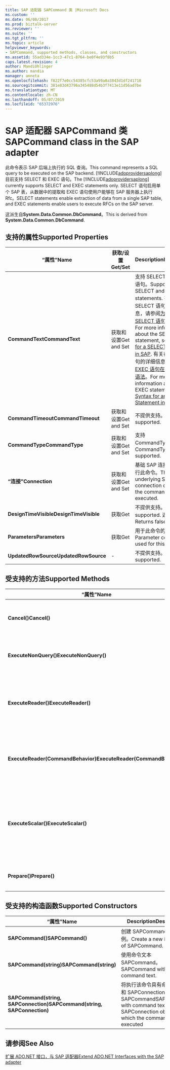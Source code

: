 ```yaml
---
title: SAP 适配器 SAPCommand 类 |Microsoft Docs
ms.custom: ''
ms.date: 06/08/2017
ms.prod: biztalk-server
ms.reviewer: ''
ms.suite: ''
ms.tgt_pltfrm: ''
ms.topic: article
helpviewer_keywords:
- SAPCommand, supported methods, classes, and constructors
ms.assetid: 55ad334e-1cc3-47c1-8764-be0f4e93f8b5
caps.latest.revision: 4
author: MandiOhlinger
ms.author: mandia
manager: anneta
ms.openlocfilehash: f822f7e0cc54385cfc53a99a0a3843d1df241718
ms.sourcegitcommit: 381e83d43796a345488d54b3f7413e11d56ad7be
ms.translationtype: MT
ms.contentlocale: zh-CN
ms.lasthandoff: 05/07/2019
ms.locfileid: "65372976"
---
```

# <a name="sapcommand-class-in-the-sap-adapter"></a><span data-ttu-id="2328e-102">SAP 适配器 SAPCommand 类</span><span class="sxs-lookup"><span data-stu-id="2328e-102">SAPCommand class in the SAP adapter</span></span>
<span data-ttu-id="2328e-103">此命令表示 SAP 后端上执行的 SQL 查询。</span><span class="sxs-lookup"><span data-stu-id="2328e-103">This command represents a SQL query to be executed on the SAP backend.</span></span> <span data-ttu-id="2328e-104">[!INCLUDE[adoprovidersaplong](../../includes/adoprovidersaplong-md.md)]目前支持 SELECT 和 EXEC 语句。</span><span class="sxs-lookup"><span data-stu-id="2328e-104">The [!INCLUDE[adoprovidersaplong](../../includes/adoprovidersaplong-md.md)] currently supports SELECT and EXEC statements only.</span></span> <span data-ttu-id="2328e-105">SELECT 语句启用单个 SAP 表，从数据中的提取和 EXEC 语句使用户能够在 SAP 服务器上执行 Rfc。</span><span class="sxs-lookup"><span data-stu-id="2328e-105">SELECT statements enable extraction of data from a single SAP table, and EXEC statements enable users to execute RFCs on the SAP server.</span></span>  
  
 <span data-ttu-id="2328e-106">这派生自**System.Data.Common.DbCommand**。</span><span class="sxs-lookup"><span data-stu-id="2328e-106">This is derived from **System.Data.Common.DbCommand**.</span></span>  
  
## <a name="supported-properties"></a><span data-ttu-id="2328e-107">支持的属性</span><span class="sxs-lookup"><span data-stu-id="2328e-107">Supported Properties</span></span>  
  
|<span data-ttu-id="2328e-108">“属性”</span><span class="sxs-lookup"><span data-stu-id="2328e-108">Name</span></span>|<span data-ttu-id="2328e-109">获取/设置</span><span class="sxs-lookup"><span data-stu-id="2328e-109">Get/Set</span></span>|<span data-ttu-id="2328e-110">Description</span><span class="sxs-lookup"><span data-stu-id="2328e-110">Description</span></span>|  
|----------|--------------|-----------------|  
|<span data-ttu-id="2328e-111">**CommandText**</span><span class="sxs-lookup"><span data-stu-id="2328e-111">**CommandText**</span></span>|<span data-ttu-id="2328e-112">获取和设置</span><span class="sxs-lookup"><span data-stu-id="2328e-112">Get and Set</span></span>|<span data-ttu-id="2328e-113">支持 SELECT 和 EXEC 语句。</span><span class="sxs-lookup"><span data-stu-id="2328e-113">Supports SELECT and EXEC statements.</span></span> <span data-ttu-id="2328e-114">有关 SELECT 语句的详细信息，请参阅[为在 SAP 中 SELECT 语句的语法](../../adapters-and-accelerators/adapter-sap/syntax-for-a-select-statement-in-sap.md)。</span><span class="sxs-lookup"><span data-stu-id="2328e-114">For more information about the SELECT statement, see [Syntax for a SELECT Statement in SAP](../../adapters-and-accelerators/adapter-sap/syntax-for-a-select-statement-in-sap.md).</span></span> <span data-ttu-id="2328e-115">有关在 EXEC 语句的详细信息，请参阅[EXEC 语句在 SAP 中的语法](../../adapters-and-accelerators/adapter-sap/syntax-for-an-exec-statement-in-sap.md)。</span><span class="sxs-lookup"><span data-stu-id="2328e-115">For more information about the EXEC statement, see [Syntax for an EXEC Statement in SAP](../../adapters-and-accelerators/adapter-sap/syntax-for-an-exec-statement-in-sap.md).</span></span>|  
|<span data-ttu-id="2328e-116">**CommandTimeout**</span><span class="sxs-lookup"><span data-stu-id="2328e-116">**CommandTimeout**</span></span>|<span data-ttu-id="2328e-117">获取和设置</span><span class="sxs-lookup"><span data-stu-id="2328e-117">Get and Set</span></span>|<span data-ttu-id="2328e-118">不提供支持。</span><span class="sxs-lookup"><span data-stu-id="2328e-118">Not supported.</span></span>|  
|<span data-ttu-id="2328e-119">**CommandType**</span><span class="sxs-lookup"><span data-stu-id="2328e-119">**CommandType**</span></span>|<span data-ttu-id="2328e-120">获取和设置</span><span class="sxs-lookup"><span data-stu-id="2328e-120">Get and Set</span></span>|<span data-ttu-id="2328e-121">支持 CommandType.Text。</span><span class="sxs-lookup"><span data-stu-id="2328e-121">CommandType.Text supported.</span></span>|  
|<span data-ttu-id="2328e-122">**“连接”**</span><span class="sxs-lookup"><span data-stu-id="2328e-122">**Connection**</span></span>|<span data-ttu-id="2328e-123">获取和设置</span><span class="sxs-lookup"><span data-stu-id="2328e-123">Get and Set</span></span>|<span data-ttu-id="2328e-124">基础 SAP 连接将在其执行此命令。</span><span class="sxs-lookup"><span data-stu-id="2328e-124">The underlying SAP connection on which the command will be executed.</span></span>|  
|<span data-ttu-id="2328e-125">**DesignTimeVisible**</span><span class="sxs-lookup"><span data-stu-id="2328e-125">**DesignTimeVisible**</span></span>|<span data-ttu-id="2328e-126">获取</span><span class="sxs-lookup"><span data-stu-id="2328e-126">Get</span></span>|<span data-ttu-id="2328e-127">不提供支持。</span><span class="sxs-lookup"><span data-stu-id="2328e-127">Not supported.</span></span> <span data-ttu-id="2328e-128">返回 false。</span><span class="sxs-lookup"><span data-stu-id="2328e-128">Returns false.</span></span>|  
|<span data-ttu-id="2328e-129">**Parameters**</span><span class="sxs-lookup"><span data-stu-id="2328e-129">**Parameters**</span></span>|<span data-ttu-id="2328e-130">获取</span><span class="sxs-lookup"><span data-stu-id="2328e-130">Get</span></span>|<span data-ttu-id="2328e-131">用于此命令的参数集合。</span><span class="sxs-lookup"><span data-stu-id="2328e-131">Parameter collection used for this command.</span></span>|  
|<span data-ttu-id="2328e-132">**UpdatedRowSource**</span><span class="sxs-lookup"><span data-stu-id="2328e-132">**UpdatedRowSource**</span></span>|-|<span data-ttu-id="2328e-133">不提供支持。</span><span class="sxs-lookup"><span data-stu-id="2328e-133">Not supported.</span></span>|  
  
## <a name="supported-methods"></a><span data-ttu-id="2328e-134">受支持的方法</span><span class="sxs-lookup"><span data-stu-id="2328e-134">Supported Methods</span></span>  
  
|<span data-ttu-id="2328e-135">“属性”</span><span class="sxs-lookup"><span data-stu-id="2328e-135">Name</span></span>|<span data-ttu-id="2328e-136">Description</span><span class="sxs-lookup"><span data-stu-id="2328e-136">Description</span></span>|  
|----------|-----------------|  
|<span data-ttu-id="2328e-137">**Cancel()**</span><span class="sxs-lookup"><span data-stu-id="2328e-137">**Cancel()**</span></span>|<span data-ttu-id="2328e-138">取消检索数据时的命令。</span><span class="sxs-lookup"><span data-stu-id="2328e-138">Cancels the command while retrieving data in batches.</span></span> <span data-ttu-id="2328e-139">检索一批后，将发生取消。</span><span class="sxs-lookup"><span data-stu-id="2328e-139">Cancellation happens after a batch is retrieved.</span></span>|  
|<span data-ttu-id="2328e-140">**ExecuteNonQuery()**</span><span class="sxs-lookup"><span data-stu-id="2328e-140">**ExecuteNonQuery()**</span></span>|<span data-ttu-id="2328e-141">不会输出任何 DataReader。</span><span class="sxs-lookup"><span data-stu-id="2328e-141">Does not output any DataReader.</span></span> <span data-ttu-id="2328e-142">但是，值才可通过绑定参数。</span><span class="sxs-lookup"><span data-stu-id="2328e-142">However, values will be available via bound parameters.</span></span>|  
|<span data-ttu-id="2328e-143">**ExecuteReader()**</span><span class="sxs-lookup"><span data-stu-id="2328e-143">**ExecuteReader()**</span></span>|<span data-ttu-id="2328e-144">输出为结果集的所有导出的复杂类型和表参数 DataReader。</span><span class="sxs-lookup"><span data-stu-id="2328e-144">Outputs a DataReader with all complex type Export and Table parameters as resultsets.</span></span> <span data-ttu-id="2328e-145">此外可以通过绑定参数获取这些值。</span><span class="sxs-lookup"><span data-stu-id="2328e-145">The values can also be obtained via bound parameters.</span></span>|  
|<span data-ttu-id="2328e-146">**ExecuteReader(CommandBehavior)**</span><span class="sxs-lookup"><span data-stu-id="2328e-146">**ExecuteReader(CommandBehavior)**</span></span>|<span data-ttu-id="2328e-147">支持的 CommandBehaviors 是：</span><span class="sxs-lookup"><span data-stu-id="2328e-147">CommandBehaviors supported are:</span></span><br /><br /> <span data-ttu-id="2328e-148">-Default</span><span class="sxs-lookup"><span data-stu-id="2328e-148">-   Default</span></span><br /><span data-ttu-id="2328e-149">-   SingleResult</span><span class="sxs-lookup"><span data-stu-id="2328e-149">-   SingleResult</span></span><br /><span data-ttu-id="2328e-150">-   SingleRow</span><span class="sxs-lookup"><span data-stu-id="2328e-150">-   SingleRow</span></span><br /><span data-ttu-id="2328e-151">-   SchemaOnly</span><span class="sxs-lookup"><span data-stu-id="2328e-151">-   SchemaOnly</span></span>|  
|<span data-ttu-id="2328e-152">**ExecuteScalar()**</span><span class="sxs-lookup"><span data-stu-id="2328e-152">**ExecuteScalar()**</span></span>|<span data-ttu-id="2328e-153">将映射到：</span><span class="sxs-lookup"><span data-stu-id="2328e-153">Maps to:</span></span><br /><br /> <span data-ttu-id="2328e-154">-CommandBehaviour.SingleRow SELECT 语句。</span><span class="sxs-lookup"><span data-stu-id="2328e-154">-   CommandBehaviour.SingleRow for SELECT statements.</span></span><br /><span data-ttu-id="2328e-155">-CommandBehaviour.SingleResult EXEC 语句。</span><span class="sxs-lookup"><span data-stu-id="2328e-155">-   CommandBehaviour.SingleResult for EXEC statements.</span></span>|  
|<span data-ttu-id="2328e-156">**Prepare()**</span><span class="sxs-lookup"><span data-stu-id="2328e-156">**Prepare()**</span></span>|<span data-ttu-id="2328e-157">-EXEC 支持绑定参数。</span><span class="sxs-lookup"><span data-stu-id="2328e-157">-   EXEC supports bind parameters.</span></span><br /><span data-ttu-id="2328e-158">-选择支持绑定参数。</span><span class="sxs-lookup"><span data-stu-id="2328e-158">-   SELECT supports bind parameters.</span></span>|  
  
## <a name="supported-constructors"></a><span data-ttu-id="2328e-159">受支持的构造函数</span><span class="sxs-lookup"><span data-stu-id="2328e-159">Supported Constructors</span></span>  
  
|<span data-ttu-id="2328e-160">“属性”</span><span class="sxs-lookup"><span data-stu-id="2328e-160">Name</span></span>|<span data-ttu-id="2328e-161">Description</span><span class="sxs-lookup"><span data-stu-id="2328e-161">Description</span></span>|  
|----------|-----------------|  
|<span data-ttu-id="2328e-162">**SAPCommand()**</span><span class="sxs-lookup"><span data-stu-id="2328e-162">**SAPCommand()**</span></span>|<span data-ttu-id="2328e-163">创建 SAPCommand 的新实例。</span><span class="sxs-lookup"><span data-stu-id="2328e-163">Create a new instance of SAPCommand.</span></span>|  
|<span data-ttu-id="2328e-164">**SAPCommand(string)**</span><span class="sxs-lookup"><span data-stu-id="2328e-164">**SAPCommand(string)**</span></span>|<span data-ttu-id="2328e-165">使用命令文本 SAPCommand。</span><span class="sxs-lookup"><span data-stu-id="2328e-165">SAPCommand with command text.</span></span>|  
|<span data-ttu-id="2328e-166">**SAPCommand(string, SAPConnection)**</span><span class="sxs-lookup"><span data-stu-id="2328e-166">**SAPCommand(string, SAPConnection)**</span></span>|<span data-ttu-id="2328e-167">将执行该命令具有命令的文本和 SAPConnection 对象使用 SAPCommand</span><span class="sxs-lookup"><span data-stu-id="2328e-167">SAPCommand with command text and the SAPConnection object using which the command will be executed</span></span>|  
  
## <a name="see-also"></a><span data-ttu-id="2328e-168">请参阅</span><span class="sxs-lookup"><span data-stu-id="2328e-168">See Also</span></span>  
 [<span data-ttu-id="2328e-169">扩展 ADO.NET 接口，与 SAP 适配器</span><span class="sxs-lookup"><span data-stu-id="2328e-169">Extend ADO.NET Interfaces with the SAP adapter</span></span>](../../adapters-and-accelerators/adapter-sap/extend-ado-net-interfaces-with-the-sap-adapter.md)
